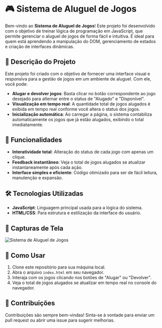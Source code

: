 # 🎮 Sistema de Aluguel de Jogos

Bem-vindo ao **Sistema de Aluguel de Jogos**! Este projeto foi desenvolvido com o objetivo de treinar lógica de programação em JavaScript, que permite gerenciar o aluguel de jogos de forma fácil e intuitiva. É ideal para quem está aprendendo a manipulação do DOM, gerenciamento de estados e criação de interfaces dinâmicas.

## 📝 Descrição do Projeto

Este projeto foi criado com o objetivo de fornecer uma interface visual e responsiva para a gestão de jogos em um ambiente de aluguel. Com ele, você pode:

- **Alugar e devolver jogos**: Basta clicar no botão correspondente ao jogo desejado para alternar entre o status de "Alugado" e "Disponível".
- **Visualização em tempo real**: A quantidade total de jogos alugados é exibida em tempo real conforme você altera o status dos jogos.
- **Inicialização automática**: Ao carregar a página, o sistema contabiliza automaticamente os jogos que já estão alugados, exibindo o total imediatamente.

## 🚀 Funcionalidades

- **Interatividade total**: Alteração do status de cada jogo com apenas um clique.
- **Feedback instantâneo**: Veja o total de jogos alugados se atualizar instantaneamente após cada ação.
- **Interface simples e eficiente**: Código otimizado para ser de fácil leitura, manutenção e expansão.

## 🛠️ Tecnologias Utilizadas

- **JavaScript**: Linguagem principal usada para a lógica do sistema.
- **HTML/CSS**: Para estrutura e estilização da interface do usuário.

## 📸 Capturas de Tela

![Sistema de Aluguel de Jogos](https://github.com/user-attachments/assets/b562c66d-ef90-4f3a-96bd-bdeb7e6fc599)


## 🎯 Como Usar

1. Clone este repositório para sua máquina local.
2. Abra o arquivo `index.html` em seu navegador.
3. Interaja com os jogos clicando nos botões de "Alugar" ou "Devolver".
4. Veja o total de jogos alugados se atualizar em tempo real no console do navegador.

## 🤝 Contribuições

Contribuições são sempre bem-vindas! Sinta-se à vontade para enviar um pull request ou abrir uma issue para sugerir melhorias.


